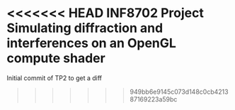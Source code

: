 <<<<<<< HEAD
INF8702 Project 
Simulating diffraction and interferences on an OpenGL compute shader
=======
Initial commit of TP2 to get a diff
>>>>>>> 949bb6e9145c073d148c0cb421387169223a59bc
